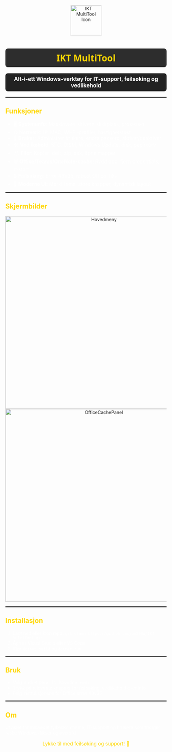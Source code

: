 <!-- IKT MultiTool README - HTML-stylet for GitHub -->
<p align="center">
  <img src="https://raw.githubusercontent.com/on200w/IKT-MultiTool/master/icon/InnlandetSafe.ico" width="96" height="96" alt="IKT MultiTool Icon">
</p>
<h1 align="center" style="color:gold; font-family:Segoe UI,Arial,sans-serif; background:#2d2d2d; padding:10px; border-radius:8px;">IKT MultiTool</h1>

<p align="center" style="font-size:1.2em; color:#fff; background:#222; border-radius:8px; padding:8px;">
  <b>Alt-i-ett Windows-verktøy for IT-support, feilsøking og vedlikehold</b>
</p>

<hr style="border:1px solid #444;">

<h2 style="color:gold;">Funksjoner</h2>
<ul style="color:#fff; font-size:1.1em;">
  <li>🖥️ <b>Systeminfo</b>: Maskinvare, drivere, diskplass, prosesser</li>
  <li>🌐 <b>Nettverk</b>: IP, MAC, Wi-Fi-profiler, hastighetstest</li>
  <li>👤 <b>Bruker</b>: Administrer brukere, endre passord, aktiver/deaktiver</li>
  <li>🛠️ <b>Vedlikehold</b>: SFC, DISM, Windows Update, disk, papirkurv</li>
  <li>📦 <b>Filer</b>: Kopier, slett, zip, søk, åpne mapper</li>
  <li>🗑️ <b>Office/Teams/OneNote-cache</b>: Rydd opp, fjern credentials, restart</li>
  <li>🔒 <b>Feilsøking</b>: Error 48v35, robust Office-fiks</li>
  <li>🎨 <b>Moderne UI</b>: Mørkt tema, store knapper, dynamisk layout</li>
</ul>

<hr style="border:1px solid #444;">

<h2 style="color:gold;">Skjermbilder</h2>
<p align="center">
  <img src="https://raw.githubusercontent.com/on200w/IKT-MultiTool/master/screenshots/mainmenu.png" width="600" alt="Hovedmeny">
  <img src="https://raw.githubusercontent.com/on200w/IKT-MultiTool/master/screenshots/officepanel.png" width="600" alt="OfficeCachePanel">
</p>

<hr style="border:1px solid #444;">

<h2 style="color:gold;">Installasjon</h2>
<ol style="color:#fff;">
  <li>Last ned eller klon repo: <code>git clone https://github.com/on200w/IKT-MultiTool.git</code></li>
  <li>Åpne i Visual Studio eller VS Code</li>
  <li>Kjør <code>dotnet build</code> og <code>dotnet run</code></li>
</ol>

<hr style="border:1px solid #444;">

<h2 style="color:gold;">Bruk</h2>
<ul style="color:#fff;">
  <li>Velg ønsket panel fra hovedmenyen</li>
  <li>Trykk på relevante knapper for feilsøking, vedlikehold eller info</li>
  <li>Følg instruksjonene for Office error 48v35</li>
</ul>

<hr style="border:1px solid #444;">

<h2 style="color:gold;">Om</h2>
<p style="color:#fff;">Utviklet for Innlandet fylkeskommune, IT-support og brukere som trenger raske Windows-fikser og oversikt.</p>

<p align="center" style="color:gold; font-size:1.1em;">Lykke til med feilsøking og support! 🚀</p>
